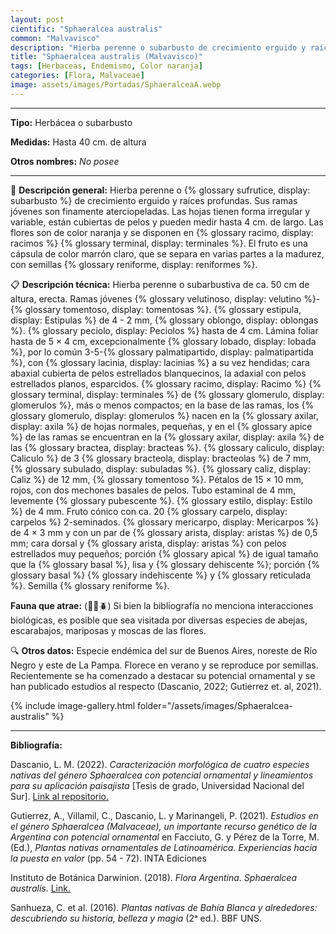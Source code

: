 ```yaml
---
layout: post
cientific: "Sphaeralcea australis"
common: "Malvavisco"
description: "Hierba perenne o subarbusto de crecimiento erguido y raíces profundas. Sus ramas jóvenes son finamente aterciopeladas. Las hojas tienen forma irregular y variable, están cubiertas de pelos y pueden medir hasta 4 cm. de largo. Las flores son de color naranja y se disponen en racimos terminales. El fruto es una cápsula de color marrón claro, que se separa en varias partes a la madurez, con semillas reniformes."
title: "Sphaeralcea australis (Malvavisco)"
tags: [Herbaceas, Endemismo, Color naranja]
categories: [Flora, Malvaceae]
image: assets/images/Portadas/SphaeralceaA.webp
---
```


***

**Tipo:** Herbácea o subarbusto

**Medidas:** Hasta 40 cm. de altura

**Otros nombres:** *No posee*

***

🌱 **Descripción general:** Hierba perenne o {% glossary sufrutice, display: subarbusto %} de crecimiento erguido y raíces profundas. Sus ramas jóvenes son finamente aterciopeladas. Las hojas tienen forma irregular y variable, están cubiertas de pelos y pueden medir hasta 4 cm. de largo. Las flores son de color naranja y se disponen en {% glossary racimo, display: racimos %} {% glossary terminal, display: terminales %}. El fruto es una cápsula de color marrón claro, que se separa en varias partes a la madurez, con semillas {% glossary reniforme, display: reniformes %}.

📋 **Descripción técnica:** Hierba perenne o subarbustiva de ca. 50 cm de altura, erecta. Ramas jóvenes {% glossary velutinoso, display: velutino %}-{% glossary tomentoso, display: tomentosas %}. {% glossary estipula, display: Estipulas %} de 4 - 2 mm, {% glossary oblongo, display: oblongas %}. {% glossary peciolo, display: Peciolos %} hasta de 4 cm. Lámina foliar hasta de 5 × 4 cm, excepcionalmente {% glossary lobado, display: lobada %}, por lo común 3-5-{% glossary palmatipartido, display: palmatipartida %}, con {% glossary lacinia, display: lacinias %} a su vez hendidas; cara abaxial cubierta de pelos estrellados blanquecinos, la adaxial con pelos estrellados planos, esparcidos. {% glossary racimo, display: Racimo %} {% glossary terminal, display: terminales %} de {% glossary glomerulo, display: glomerulos %}, más o menos compactos; en la base de las ramas, los {% glossary glomerulo, display: glomerulos %} nacen en la {% glossary axilar, display: axila %} de hojas normales, pequeñas, y en el {% glossary apice %} de las ramas se encuentran en la {% glossary axilar, display: axila %} de las {% glossary bractea, display: bracteas %}. {% glossary caliculo, display: Caliculo %} de 3 {% glossary bracteola, display: bracteolas %} de 7 mm, {% glossary subulado, display: subuladas %}. {% glossary caliz, display: Caliz %} de 12 mm, {% glossary tomentoso %}. Pétalos de 15 × 10 mm, rojos, con dos mechones basales de pelos. Tubo estaminal de 4 mm, levemente {% glossary pubescente %}. {% glossary estilo, display: Estilo %} de 4 mm. Fruto cónico con ca. 20 {% glossary carpelo, display: carpelos %} 2-seminados. {% glossary mericarpo, display: Mericarpos %} de 4 × 3 mm y con un par de {% glossary arista, display: aristas %} de 0,5 mm; cara dorsal y {% glossary arista, display: aristas %} con pelos estrellados muy pequeños; porción {% glossary apical %} de igual tamaño que la {% glossary basal %}, lisa y {% glossary dehiscente %}; porción {% glossary basal %} {% glossary indehiscente %} y {% glossary reticulada %}. Semilla {% glossary reniforme %}.

**Fauna que atrae:** (🦋🐝🪲) Si bien la bibliografía no menciona interacciones biológicas, es posible que sea visitada por diversas especies de abejas, escarabajos, mariposas y moscas de las flores.

🔍 **Otros datos:** Especie endémica del sur de Buenos Aires, noreste de Río Negro y este de La Pampa. Florece en verano y se reproduce por semillas. Recientemente se ha comenzado a destacar su potencial ornamental y se han publicado estudios al respecto (Dascanio, 2022; Gutierrez et. al, 2021).

 {% include image-gallery.html folder="/assets/images/Sphaeralcea-australis" %}

***

**Bibliografía:**

Dascanio, L. M. (2022). *Caracterización morfológica de cuatro especies nativas del género Sphaeralcea con potencial ornamental y lineamientos para su aplicación paisajista* [Tesis de grado, Universidad Nacional del Sur]. [Link al repositorio.](https://repositoriodigital.uns.edu.ar/handle/123456789/5950)

Gutierrez, A., Villamil, C., Dascanio, L. y Marinangeli, P. (2021). *Estudios en el género Sphaeralcea (Malvaceae), un importante recurso genético de la Argentina con potencial ornamental* en Facciuto, G. y Pérez de la Torre, M. (Ed.), *Plantas nativas ornamentales de Latinoamérica. Experiencias hacia la puesta en valor* (pp. 54 - 72). INTA Ediciones

Instituto de Botánica Darwinion. (2018). *Flora Argentina. Sphaeralcea australis*. [Link.](https://buscador.floraargentina.edu.ar/species/details/15770)

Sanhueza, C. et al. (2016). *Plantas nativas de Bahía Blanca y alrededores: descubriendo su historia, belleza y magia* (2ᵃ ed.). BBF UNS.
